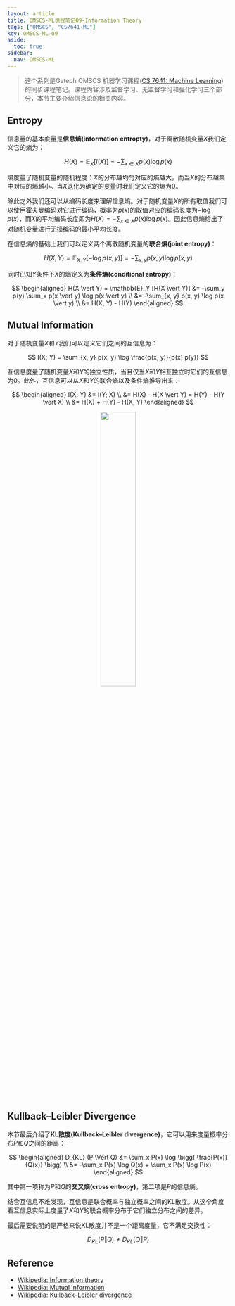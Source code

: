 ```yaml
---
layout: article
title: OMSCS-ML课程笔记09-Information Theory
tags: ["OMSCS", "CS7641-ML"]
key: OMSCS-ML-09
aside:
  toc: true
sidebar:
  nav: OMSCS-ML
---
```


> 这个系列是Gatech OMSCS 机器学习课程([CS 7641: Machine Learning](https://omscs.gatech.edu/cs-7641-machine-learning))的同步课程笔记。课程内容涉及监督学习、无监督学习和强化学习三个部分，本节主要介绍信息论的相关内容。
<!--more-->

## Entropy

信息量的基本度量是**信息熵(information entropty)**，对于离散随机变量$X$我们定义它的熵为：

$$
H(X) = \mathbb{E}_X [I(X)] = -\sum_{x \in X} p(x) \log p(x)
$$

熵度量了随机变量的随机程度：$X$的分布越均匀对应的熵越大，而当$X$的分布越集中对应的熵越小。当$X$退化为确定的变量时我们定义它的熵为0。

除此之外我们还可以从编码长度来理解信息熵。对于随机变量$X$的所有取值我们可以使用霍夫曼编码对它进行编码，概率为$p(x)$的取值对应的编码长度为$-\log p(x)$，而$X$的平均编码长度即为$H(X) = -\sum_{x \in X} p(x) \log p(x)$。因此信息熵给出了对随机变量进行无损编码的最小平均长度。

在信息熵的基础上我们可以定义两个离散随机变量的**联合熵(joint entropy)**：

$$
H(X, Y) = \mathbb{E}_{X, Y} [- \log p(x, y)] = -\sum_{x, y} p(x, y) \log p(x, y)
$$

同时已知$Y$条件下$X$的熵定义为**条件熵(conditional entropy)**：

$$
\begin{aligned}
H(X \vert Y) = \mathbb{E}_Y [H(X \vert Y)] &= -\sum_y p(y) \sum_x p(x \vert y) \log p(x \vert y) \\
&= -\sum_{x, y} p(x, y) \log p(x \vert y) \\
&= H(X, Y) - H(Y)
\end{aligned}
$$

## Mutual Information

对于随机变量$X$和$Y$我们可以定义它们之间的互信息为：

$$
I(X; Y) = \sum_{x, y} p(x, y) \log \frac{p(x, y)}{p(x) p(y)}
$$

互信息度量了随机变量$X$和$Y$的独立性质，当且仅当$X$和$Y$相互独立时它们的互信息为0。此外，互信息可以从$X$和$Y$的联合熵以及条件熵推导出来：

$$
\begin{aligned}
I(X; Y) &= I(Y; X) \\
&= H(X) - H(X \vert Y) = H(Y) - H(Y \vert X) \\
&= H(X) + H(Y) - H(X, Y)
\end{aligned}
$$

<div align=center>
<img src="https://upload.wikimedia.org/wikipedia/commons/d/d4/Entropy-mutual-information-relative-entropy-relation-diagram.svg" width="40%">
</div>

## Kullback–Leibler Divergence

本节最后介绍了**KL散度(Kullback–Leibler divergence)**，它可以用来度量概率分布$P$和$Q$之间的距离：

$$
\begin{aligned}
D_{KL} (P \Vert Q) &= \sum_x P(x) \log \bigg( \frac{P(x)}{Q(x)} \bigg) \\
&= -\sum_x P(x) \log Q(x) + \sum_x P(x) \log P(x)
\end{aligned}
$$

其中第一项称为$P$和$Q$的**交叉熵(cross entropy)**，第二项是$P$的信息熵。

结合互信息不难发现，互信息是联合概率与独立概率之间的KL散度。从这个角度看互信息实际上度量了$X$和$Y$的联合概率分布于它们独立分布之间的差异。

最后需要说明的是严格来说KL散度并不是一个距离度量，它不满足交换性：

$$
D_{KL} (P \Vert Q) \neq D_{KL} (Q \Vert P)
$$

## Reference

- [Wikipedia: Information theory](https://en.wikipedia.org/wiki/Information_theory#Quantities_of_information)
- [Wikipedia: Mutual information](https://en.wikipedia.org/wiki/Mutual_information)
- [Wikipedia: Kullback–Leibler divergence](https://en.wikipedia.org/wiki/Kullback%E2%80%93Leibler_divergence)